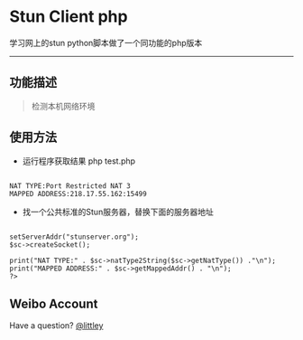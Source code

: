 ﻿Stun Client php
=====================
学习网上的stun python脚本做了一个同功能的php版本
* * *

功能描述
-----------

> 检测本机网络环境

使用方法
----------

*	运行程序获取结果
php test.php
<pre><code>
NAT TYPE:Port Restricted NAT 3
MAPPED ADDRESS:218.17.55.162:15499
</code></pre>

*	找一个公共标准的Stun服务器，替换下面的服务器地址
<pre><code>
<?php
include_once("STUNClient.php");

error_reporting(E_ERROR);

$sc = new STUNClient();

$sc->setServerAddr("stunserver.org");
$sc->createSocket();

print("NAT TYPE:" . $sc->natType2String($sc->getNatType()) ."\n");
print("MAPPED ADDRESS:" . $sc->getMappedAddr() . "\n");
?>
</code></pre>

Weibo Account
-------------

Have a question? [@littley](http://weibo.com/littley)

